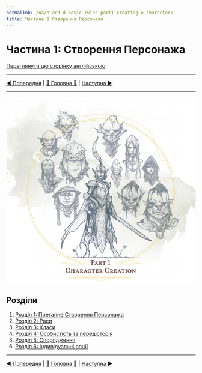 ```yaml
---
permalink: /ua/d-and-d-basic-rules-part1-creating-a-character/
title: Частина 1 Створення Персонажа
---
```


# Частина 1: Створення Персонажа

[Переглянути цю сторінку англійською](../en/Part1CreatingACharacter.md)

***

[◄ Попередня](Introduction.md) | [🚪 Головна 🚪](IndexPage.md) | [Наступна ►](Part1CreatingACharacter/Ch1StepByStepCharacters.md)

***

![p1_cover]

## Розділи

1. [Розділ 1: Поетапне Створення Персонажа](Part1CreatingACharacter/Ch1StepByStepCharacters.md)
2. [Розділ 2: Раси](Part1CreatingACharacter/Ch2Races.md)
3. [Розділ 3: Класи](Part1CreatingACharacter/Ch3Classes.md)
4. [Розділ 4: Особистість та передісторія](Part1CreatingACharacter/Ch4PersonalityAndBackground.md)
5. [Розділ 5: Спорядження](Part1CreatingACharacter/Ch5Equipment.md)
6. [Розділ 6: Індивідуальні опції](Part1CreatingACharacter/Ch6CustomizationOptions.md)

***

[◄ Попередня](Introduction.md) | [🚪 Головна 🚪](IndexPage.md) | [Наступна ►](Part1CreatingACharacter/Ch1StepByStepCharacters.md)

<!--Image links ref-->

[p1_cover]: ../assets/img/resources/p1_cover.jpg
